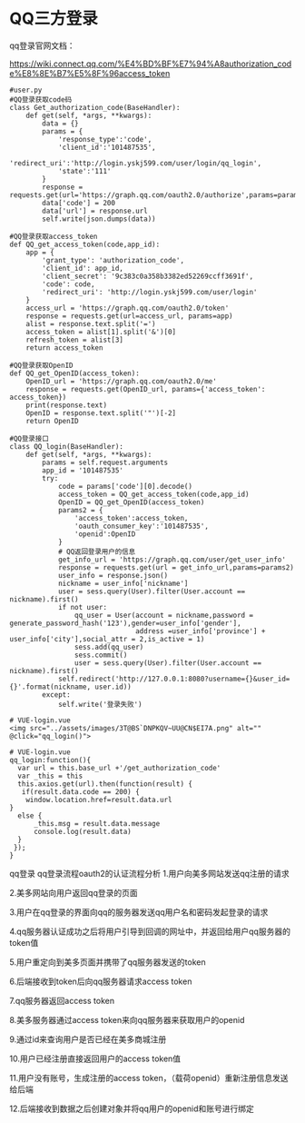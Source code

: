 # QQ三方登录



qq登录官网文档：

<https://wiki.connect.qq.com/%E4%BD%BF%E7%94%A8authorization_code%E8%8E%B7%E5%8F%96access_token>



```
#user.py
#QQ登录获取code码
class Get_authorization_code(BaseHandler):
    def get(self, *args, **kwargs):
        data = {}
        params = {
            'response_type':'code',
            'client_id':'101487535',
            'redirect_uri':'http://login.yskj599.com/user/login/qq_login',
            'state':'111'
        }
        response = requests.get(url='https://graph.qq.com/oauth2.0/authorize',params=params)
        data['code'] = 200
        data['url'] = response.url
        self.write(json.dumps(data))

#QQ登录获取access_token
def QQ_get_access_token(code,app_id):
    app = {
        'grant_type': 'authorization_code',
        'client_id': app_id,
        'client_secret': '9c383c0a358b3382ed52269ccff3691f',
        'code': code,
        'redirect_uri': 'http://login.yskj599.com/user/login'
    }
    access_url = 'https://graph.qq.com/oauth2.0/token'
    response = requests.get(url=access_url, params=app)
    alist = response.text.split('=')
    access_token = alist[1].split('&')[0]
    refresh_token = alist[3]
    return access_token

#QQ登录获取OpenID
def QQ_get_OpenID(access_token):
    OpenID_url = 'https://graph.qq.com/oauth2.0/me'
    response = requests.get(OpenID_url, params={'access_token': access_token})
    print(response.text)
    OpenID = response.text.split('"')[-2]
    return OpenID

#QQ登录接口
class QQ_login(BaseHandler):
    def get(self, *args, **kwargs):
        params = self.request.arguments
        app_id = '101487535'
        try:
            code = params['code'][0].decode()
            access_token = QQ_get_access_token(code,app_id)
            OpenID = QQ_get_OpenID(access_token)
            params2 = {
                'access_token':access_token,
                'oauth_consumer_key':'101487535',
                'openid':OpenID
            }
            # QQ返回登录用户的信息
            get_info_url = 'https://graph.qq.com/user/get_user_info'
            response = requests.get(url = get_info_url,params=params2)
            user_info = response.json()
            nickname = user_info['nickname']
            user = sess.query(User).filter(User.account == nickname).first()
            if not user:
                qq_user = User(account = nickname,password = generate_password_hash('123'),gender=user_info['gender'],
                               address =user_info['province'] + user_info['city'],social_attr = 2,is_active = 1)
                sess.add(qq_user)
                sess.commit()
                user = sess.query(User).filter(User.account == nickname).first()
            self.redirect('http://127.0.0.1:8080?username={}&user_id={}'.format(nickname, user.id))
        except:
            self.write('登录失败')
```



```
# VUE-login.vue
<img src="../assets/images/3T@BS`DNPKQV~UU@CN$EI7A.png" alt="" @click="qq_login()">
```



```
# VUE-login.vue
qq_login:function(){
  var url = this.base_url +'/get_authorization_code'
  var _this = this
  this.axios.get(url).then(function(result) {
   if(result.data.code == 200) {
    window.location.href=result.data.url
}
  else {
      _this.msg = result.data.message
      console.log(result.data)
  }
 }); 
}
```



qq登录
qq登录流程oauth2的认证流程分析
1.用户向美多网站发送qq注册的请求

 2.美多网站向用户返回qq登录的页面 

3.用户在qq登录的界面向qq的服务器发送qq用户名和密码发起登录的请求

 4.qq服务器认证成功之后将用户引导到回调的网址中，并返回给用户qq服务器的token值

 5.用户重定向到美多页面并携带了qq服务器发送的token 

6.后端接收到token后向qq服务器请求access token

 7.qq服务器返回access token 

8.美多服务器通过access token来向qq服务器来获取用户的openid 

9.通过id来查询用户是否已经在美多商城注册 

10.用户已经注册直接返回用户的access token值 

11.用户没有账号，生成注册的access token，（载荷openid）重新注册信息发送给后端 

12.后端接收到数据之后创建对象并将qq用户的openid和账号进行绑定


